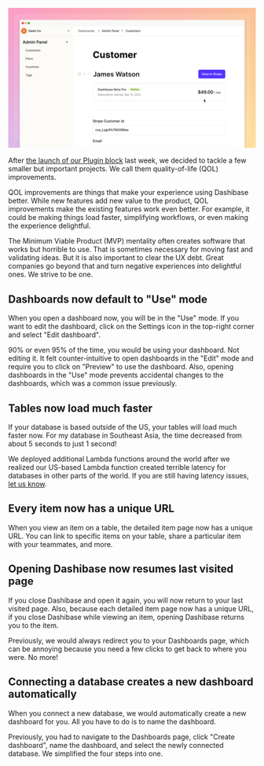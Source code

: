 ![Plugin block](../assets/plugin-block.png)

After [the launch of our Plugin block](https://dashibase.com/blog/plugin-block/) last week, we decided to tackle a few smaller but important projects. We call them quality-of-life (QOL) improvements. 

QOL improvements are things that make your experience using Dashibase better. While new features add new value to the product, QOL improvements make the existing features work even better. For example, it could be making things load faster, simplifying workflows, or even making the experience delightful. 

The Minimum Viable Product (MVP) mentality often creates software that works but horrible to use. That is sometimes necessary for moving fast and validating ideas. But it is also important to clear the UX debt. Great companies go beyond that and turn negative experiences into delightful ones. We strive to be one.

## Dashboards now default to "Use" mode

When you open a dashboard now, you will be in the "Use" mode. If you want to edit the dashboard, click on the Settings icon in the top-right corner and select "Edit dashboard".

90% or even 95% of the time, you would be using your dashboard. Not editing it. It felt counter-intuitive to open dashboards in the "Edit" mode and require you to click on "Preview" to use the dashboard. Also, opening dashboards in the "Use" mode prevents accidental changes to the dashboards, which was a common issue previously.

## Tables now load much faster

If your database is based outside of the US, your tables will load much faster now. For my database in Southeast Asia, the time decreased from about 5 seconds to just 1 second!

We deployed additional Lambda functions around the world after we realized our US-based Lambda function created terrible latency for databases in other parts of the world. If you are still having latency issues, [let us know](https://twitter.com/dashibase). 

## Every item now has a unique URL

When you view an item on a table, the detailed item page now has a unique URL. You can link to specific items on your table, share a particular item with your teammates, and more.

## Opening Dashibase now resumes last visited page

If you close Dashibase and open it again, you will now return to your last visited page. Also, because each detailed item page now has a unique URL, if you close Dashibase while viewing an item, opening Dashibase returns you to the item.

Previously, we would always redirect you to your Dashboards page, which can be annoying because you need a few clicks to get back to where you were. No more!

## Connecting a database creates a new dashboard automatically

When you connect a new database, we would automatically create a new dashboard for you. All you have to do is to name the dashboard.

Previously, you had to navigate to the Dashboards page, click "Create dashboard", name the dashboard, and select the newly connected database. We simplified the four steps into one.